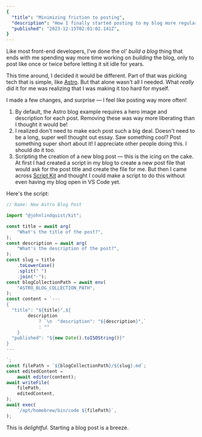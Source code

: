 ```yaml
---
{
  "title": "Minimizing friction to posting",
  "description": "How I finally started posting to my blog more regularly",
  "published": "2023-12-15T02:01:02.141Z",
}
---
```


Like most front-end developers, I've done the ol' _build a blog_ thing that ends with me spending
way more time working on _building_ the blog, only to post like once or twice before letting it
sit idle for years.

This time around, I decided it would be different. Part of that was picking tech that is simple,
like [Astro](https://astro.build). But that alone wasn't all I needed. What _really_ did it for me
was realizing that I was making it too hard for myself.

I made a few changes, and surprise — I feel like posting way more often!

1. By default, the Astro blog example requires a hero image and description for each post. Removing these
   was way more liberating than I thought it would be!
2. I realized don't need to make each post such a big deal. Doesn't need to be a long, super well
   thought out essay. Saw something cool? Post something super short about it! I appreciate other
   people doing this. I should do it too.
3. Scripting the creation of a new blog post — this is the icing on the cake. At first I had created
   a script in my blog to create a new post file that would ask for the post title and create the
   file for me. But then I came across [Script Kit](https://www.scriptkit.com/) and thought I could
   make a script to do this without even having my blog open in VS Code yet.

Here's the script:

```ts
// Name: New Astro Blog Post

import "@johnlindquist/kit";

const title = await arg(
	"What's the title of the post?",
);
const description = await arg(
	"What's the description of the post?",
);
const slug = title
	.toLowerCase()
	.split(" ")
	.join("-");
const blogCollectionPath = await env(
	"ASTRO_BLOG_COLLECTION_PATH",
);
const content = `---
{
  "title": "${title}",${
		description
			? `\n  "description": "${description}",`
			: ""
	}
  "published": "${new Date().toISOString()}"
}
---

`;
const filePath = `${blogCollectionPath}/${slug}.md`;
const editedContent =
	await editor(content);
await writeFile(
	filePath,
	editedContent,
);
await exec(
	`/opt/homebrew/bin/code ${filePath}`,
);
```

This is _delightful_. Starting a blog post is a breeze.
